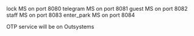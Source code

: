 lock MS on port 8080
telegram MS on port 8081
guest MS on port 8082
staff MS on port 8083
enter_park MS on port 8084

OTP service will be on Outsystems